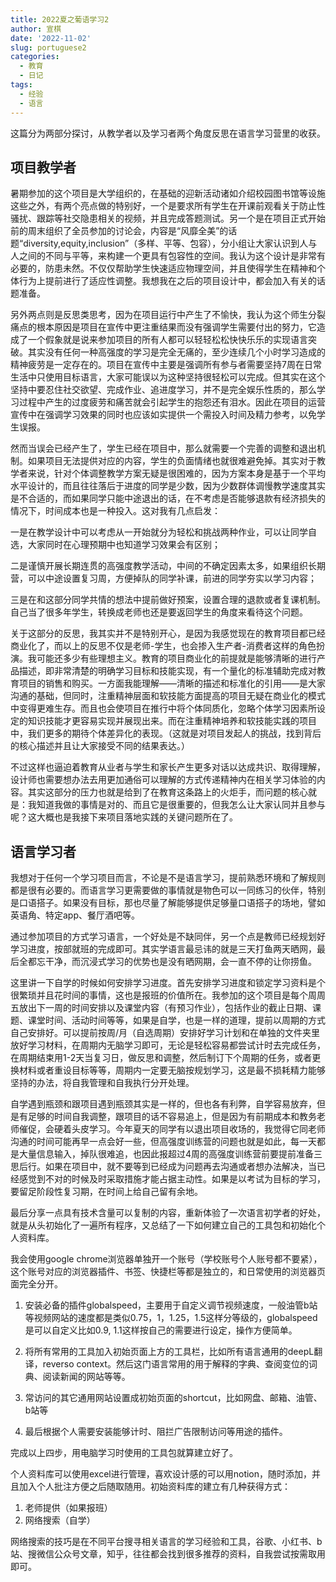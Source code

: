 ```yaml
---
title: 2022夏之葡语学习2
author: 宣棋
date: '2022-11-02'
slug: portuguese2
categories:
  - 教育
  - 日记
tags:
  - 经验
  - 语言
---
```

这篇分为两部分探讨，从教学者以及学习者两个角度反思在语言学习营里的收获。

## 项目教学者

暑期参加的这个项目是大学组织的，在基础的迎新活动诸如介绍校园图书馆等设施这些之外，有两个亮点做的特别好，一个是要求所有学生在开课前观看关于防止性骚扰、跟踪等社交隐患相关的视频，并且完成答题测试。另一个是在项目正式开始前的周末组织了全员参加的讨论会，内容是“风靡全美”的话题“diversity,equity,inclusion”（多样、平等、包容），分小组让大家认识到人与人之间的不同与平等，来构建一个更具有包容性的空间。我认为这个设计是非常有必要的，防患未然。不仅仅帮助学生快速适应物理空间，并且使得学生在精神和个体行为上提前进行了适应性调整。我想我在之后的项目设计中，都会加入有关的话题准备。

另外两点则是反思类思考，因为在项目运行中产生了不愉快，我认为这个师生分裂痛点的根本原因是项目在宣传中更注重结果而没有强调学生需要付出的努力，它造成了一个假象就是说来参加项目的所有人都可以轻轻松松快快乐乐的实现语言突破。其实没有任何一种高强度的学习是完全无痛的，至少连续几个小时学习造成的精神疲劳是一定存在的。项目在宣传中主要是强调所有参与者需要坚持7周在日常生活中只使用目标语言，大家可能误以为这种坚持很轻松可以完成。但其实在这个坚持中要忍住社交欲望、完成作业、追进度学习，并不是完全娱乐性质的，那么学习过程中产生的过度疲劳和痛苦就会引起学生的抱怨还有泪水。因此在项目的运营宣传中在强调学习效果的同时也应该如实提供一个需投入时间及精力参考，以免学生误报。

然而当误会已经产生了，学生已经在项目中，那么就需要一个完善的调整和退出机制。如果项目无法提供对应的内容，学生的负面情绪也就很难避免掉。其实对于教学者来说，针对个体调整教学方案无疑是很困难的，因为方案本身是基于一个平均水平设计的，而且往往落后于进度的同学是少数，因为少数群体调慢教学速度其实是不合适的，而如果同学只能中途退出的话，在不考虑是否能够退款有经济损失的情况下，时间成本也是一种投入。这对我有几点启发：

一是在教学设计中可以考虑从一开始就分为轻松和挑战两种作业，可以让同学自选，大家同时在心理预期中也知道学习效果会有区别；

二是谨慎开展长期连贯的高强度教学活动，中间的不确定因素太多，如果组织长期营，可以中途设置复习周，方便掉队的同学补课，前进的同学夯实以学习内容；

三是在和这部分同学共情的想法中提前做好预案，设置合理的退款或者复课机制。自己当了很多年学生，转换成老师也还是要返回学生的角度来看待这个问题。

关于这部分的反思，我其实并不是特别开心，是因为我感觉现在的教育项目都已经商业化了，而以上的反思不仅是老师-学生，也会掺入生产者-消费者这样的角色扮演。我可能还多少有些理想主义。教育的项目商业化的前提就是能够清晰的进行产品描述，即非常清楚的明确学习目标和技能实现，有一个量化的标准辅助完成对教育项目的销售和购买。一方面我能理解——清晰的描述和标准化的引用——是大家沟通的基础，但同时，注重精神层面和软技能方面提高的项目无疑在商业化的模式中变得更难生存。而且也会使项目在推行中将个体同质化，忽略个体学习因素所设定的知识技能才更容易实现并展现出来。而在注重精神培养和软技能实践的项目中，我们更多的期待个体差异化的表现。（这就是对项目发起人的挑战，找到背后的核心描述并且让大家接受不同的结果表达。）

不过这样也逼迫着教育从业者与学生和家长产生更多对话以达成共识、取得理解，设计师也需要想办法去用更加通俗可以理解的方式传递精神内在相关学习体验的内容。其实这部分的压力也就是给到了在教育这条路上的火炬手，而问题的核心就是：我知道我做的事情是对的、而且它是很重要的，但我怎么让大家认同并且参与呢？这大概也是我接下来项目落地实践的关键问题所在了。

## 语言学习者

我想对于任何一个学习项目而言，不论是不是语言学习，提前熟悉环境和了解规则都是很有必要的。而语言学习更需要做的事情就是物色可以一同练习的伙伴，特别是口语搭子。如果没有目标，那也尽量了解能够提供足够量口语搭子的场地，譬如英语角、特定app、餐厅酒吧等。

通过参加项目的方式学习语言，一个好处是不缺同伴，另一个点是教师已经规划好学习进度，按部就班的完成即可。其实学语言最忌讳的就是三天打鱼两天晒网，最后全都忘干净，而沉浸式学习的优势也是没有晒网期，会一直不停的让你捞鱼。

这里讲一下自学的时候如何安排学习进度。首先安排学习进度和锁定学习资料是个很繁琐并且花时间的事情，这也是报班的价值所在。我参加的这个项目是每个周周五放出下一周的时间安排以及课堂内容（有预习作业），包括作业的截止日期、课题、课堂时间、活动时间等等，如果是自学，也是一样的道理，提前以周期的方式自己安排好。可以提前按周/月（自选周期）安排好学习计划和在单独的文件夹里放好学习材料，在周期内无脑学习即可，无论是轻松容易都尝试计时去完成任务，在周期结束用1-2天当复习日，做反思和调整，然后制订下个周期的任务，或者更换材料或者重设目标等等，周期内一定要无脑按规划学习，这是最不损耗精力能够坚持的办法，将自我管理和自我执行分开处理。

自学遇到瓶颈和跟项目遇到瓶颈其实是一样的，但也各有利弊，自学容易放弃，但是有足够的时间自我调整，跟项目的话不容易追上，但是因为有前期成本和教务老师催促，会硬着头皮学习。今年夏天的同学有以退出项目收场的，我觉得它同老师沟通的时间可能再早一点会好一些，但高强度训练营的问题也就是如此，每一天都是大量信息输入，掉队很难追，也因此报超过4周的高强度训练营前要提前准备三思后行。如果在项目中，就不要等到已经成为问题再去沟通或者想办法解决，当已经感觉到不对的时候及时采取措施才能占据主动性。如果是以考试为目标的学习，要留足阶段性复习期，在时间上给自己留有余地。

最后分享一点具有技术含量可以复制的内容，重新体验了一次语言初学者的好处，就是从头初始化了一遍所有程序，又总结了一下如何建立自己的工具包和初始化个人资料库。

我会使用google chrome浏览器单独开一个账号（学校账号个人账号都不要紧），这个账号对应的浏览器插件、书签、快捷栏等都是独立的，和日常使用的浏览器页面完全分开。

1. 安装必备的插件globalspeed，主要用于自定义调节视频速度，一般油管b站等视频网站的速度都是类似0.75，1，1.25，1.5这样分等级的，globalspeed是可以自定义比如0.9, 1.1这样按自己的需要进行设定，操作方便简单。

2. 将所有常用的工具加入初始页面上方的工具栏，比如所有语言通用的deepL翻译，reverso context。然后这门语言常用的用于解释的字典、查阅变位的词典、阅读新闻的网站等等。

3. 常访问的其它通用网站设置成初始页面的shortcut，比如网盘、邮箱、油管、b站等

4. 最后根据个人需要安装能够计时、阻拦广告限制访问等用途的插件。

完成以上四步，用电脑学习时使用的工具包就算建立好了。

个人资料库可以使用excel进行管理，喜欢设计感的可以用notion，随时添加，并且加入个人批注方便之后随取随用。初始资料库的建立有几种获得方式：
1. 老师提供（如果报班）
2. 网络搜索（自学）

网络搜索的技巧是在不同平台搜寻相关语言的学习经验和工具，谷歌、小红书、b站、搜微信公众号文章，知乎，往往都会找到很多推荐的资料，自我尝试按需取用即可。
